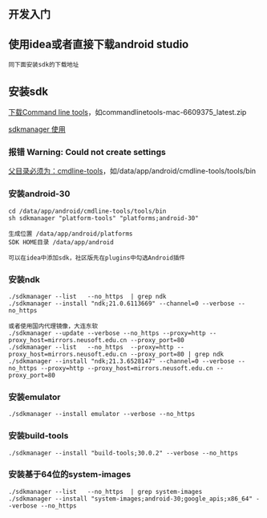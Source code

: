 ## 开发入门

## 使用idea或者直接下载android studio
    同下面安装sdk的下载地址

## 安装sdk
[下载Command line tools](https://developer.android.google.cn/studio#downloads)，如commandlinetools-mac-6609375_latest.zip

[sdkmanager 使用](https://developer.android.google.cn/studio/command-line/sdkmanager)

### 报错 Warning: Could not create settings
[父目录必须为：cmdline-tools](https://stackoverflow.com/questions/60440509/android-command-line-tools-sdkmanager-always-shows-warning-could-not-create-se)，如/data/app/android/cmdline-tools/tools/bin


### 安装android-30
    cd /data/app/android/cmdline-tools/tools/bin
    sh sdkmanager "platform-tools" "platforms;android-30"

    生成位置 /data/app/android/platforms
    SDK HOME目录 /data/app/android

    可以在idea中添加sdk，社区版先在plugins中勾选Android插件

### 安装ndk
    ./sdkmanager --list   --no_https  | grep ndk
    ./sdkmanager --install "ndk;21.0.6113669" --channel=0 --verbose --no_https 

    或者使用国内代理镜像，大连东软 
    ./sdkmanager --update --verbose --no_https --proxy=http --proxy_host=mirrors.neusoft.edu.cn --proxy_port=80
    ./sdkmanager --list   --no_https  --proxy=http --proxy_host=mirrors.neusoft.edu.cn --proxy_port=80 | grep ndk
    ./sdkmanager --install "ndk;21.3.6528147" --channel=0 --verbose --no_https --proxy=http --proxy_host=mirrors.neusoft.edu.cn --proxy_port=80
    
### 安装emulator
    ./sdkmanager --install emulator --verbose --no_https 
    
### 安装build-tools
    ./sdkmanager --install "build-tools;30.0.2" --verbose --no_https 

### 安装基于64位的system-images
    ./sdkmanager --list   --no_https  | grep system-images
    ./sdkmanager --install "system-images;android-30;google_apis;x86_64" --verbose --no_https 

